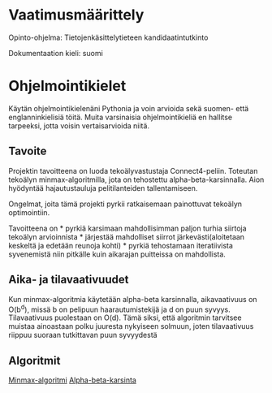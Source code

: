 # Vaatimusmäärittely

Opinto-ohjelma: Tietojenkäsittelytieteen kandidaatintutkinto

Dokumentaation kieli: suomi

# Ohjelmointikielet

Käytän ohjelmointikielenäni Pythonia ja voin arvioida sekä suomen- että englanninkielisiä töitä. Muita varsinaisia ohjelmointikieliä en hallitse tarpeeksi, jotta voisin vertaisarvioida niitä.

## Tavoite

Projektin tavoitteena on luoda tekoälyvastustaja Connect4-peliin. Toteutan tekoälyn minmax-algoritmilla, jota on tehostettu alpha-beta-karsinnalla. Aion hyödyntää hajautustauluja pelitilanteiden tallentamiseen.

Ongelmat, joita tämä projekti pyrkii ratkaisemaan painottuvat tekoälyn optimointiin. 

Tavoitteena on 
    * pyrkiä karsimaan mahdollisimman paljon turhia siirtoja tekoälyn arvioinnista
    * järjestää mahdolliset siirrot järkevästi(aloitetaan keskeltä ja edetään reunoja kohti) 
    * pyrkiä tehostamaan iteratiivista syvenemistä niin pitkälle kuin aikarajan puitteissa on mahdollista.

## Aika- ja tilavaativuudet

Kun minmax-algoritmia käytetään alpha-beta karsinnalla, aikavaativuus on O(b<sup>d</sup>), missä b on pelipuun haarautumistekijä ja d on puun syvyys. Tilavaativuus puolestaan on O(d). Tämä siksi, että algoritmin tarvitsee muistaa ainoastaan polku juuresta nykyiseen solmuun, joten tilavaativuus riippuu suoraan tutkittavan puun syvyydestä

## Algoritmit

[Minmax-algoritmi](https://en.wikipedia.org/wiki/Minimax)
[Alpha-beta-karsinta](https://en.wikipedia.org/wiki/Alpha-beta_pruning)








